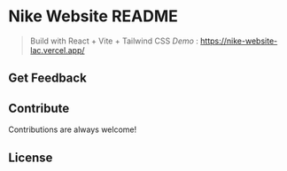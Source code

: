 # Nike Website README
> Build with React + Vite + Tailwind CSS
> *Demo* : https://nike-website-lac.vercel.app/


## Get Feedback

## Contribute
Contributions are always welcome!
## License
